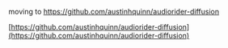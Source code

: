 moving to https://github.com/austinhquinn/audiorider-diffusion

[https://github.com/austinhquinn/audiorider-diffusion](https://github.com/austinhquinn/audiorider-diffusion)
